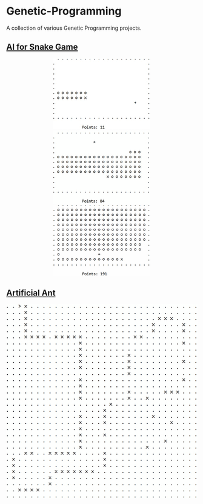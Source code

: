 # Genetic-Programming
A collection of various Genetic Programming projects.

## [AI for Snake Game](https://github.com/karolisjan/Genetic-Programming/tree/master/snake_game)
<p align="center">
  <img src="https://github.com/karolisjan/Genetic-Programming/blob/master/snake_game/snake_early.gif" alt="Snake AI early game" width="256"/>
  <img src="https://github.com/karolisjan/Genetic-Programming/blob/master/snake_game/snake_mid.gif" alt="Snake AI mid game" width="256"/>
  <img src="https://github.com/karolisjan/Genetic-Programming/blob/master/snake_game/snake_late.gif" alt="Snake AI late game" width="256"/>
</p>

## [Artificial Ant](https://github.com/karolisjan/Genetic-Programming/tree/master/artificial_ant)
<p align="center">
  <img src="https://github.com/karolisjan/Genetic-Programming/blob/master/artificial_ant/ant.gif" alt="Artificial Ant" width="512" height="512"></img>
</p>
